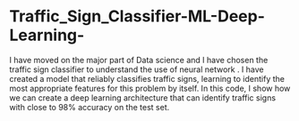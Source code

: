 # Traffic_Sign_Classifier-ML-Deep-Learning-
I have moved on the major part of Data science and I have chosen the traffic sign classifier to understand the use of neural network . I have created a model that reliably classifies traffic signs, learning to identify the most appropriate features for this problem by itself. In this code, I show how we can create a deep learning architecture that can identify traffic signs with close to 98% accuracy on the test set.  
